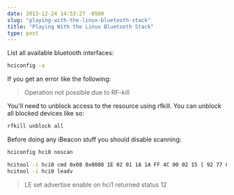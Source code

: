 ```yaml
---
date: 2013-12-24 14:53:27 -0500
slug: "playing-with-the-linux-bluetooth-stack"
title: "Playing With the Linux Bluetooth Stack"
type: post
---
```


List all available bluetooth interfaces:

```bash
hciconfig -a
```

If you get an error like the following:

> Operation not possible due to RF-kill

You'll need to unblock access to the resource using rfkill. You can unblock all
blocked devices like so:

```bash
rfkill unblock all
```

Before doing any iBeacon stuff you should disable scanning:

```bash
hciconfig hci0 noscan
```

```bash
hcitool -i hci0 cmd 0x08 0x0008 1E 02 01 1A 1A FF 4C 00 02 15 [ 92 77 83 0A B2 EB 49 0F A1 DD 7F E3 8C 49 2E DE ] [ 00 00 ] [ 00 00 ] C5 00
hcitool -i hci0 leadv
```

> LE set advertise enable on hci1 returned status 12
